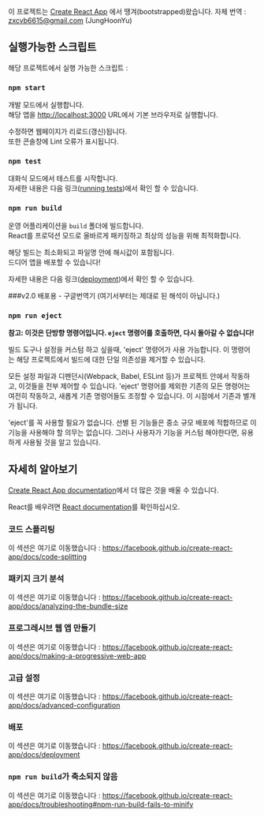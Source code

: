 이 프로젝트는 [Create React App](https://github.com/facebook/create-react-app) 에서 땡겨(bootstrapped)왔습니다.
자체 번역 : zxcvb6615@gmail.com (JungHoonYu)

## 실행가능한 스크립트

해당 프로젝트에서 실행 가능한 스크립트 :

### `npm start`

개발 모드에서 실행합니다.<br>
해당 앱을 [http://localhost:3000](http://localhost:3000) URL에서 기본 브라우저로 실행합니다.

수정하면 웹페이지가 리로드(갱신)됩니다.<br>
또한 콘솔창에 Lint 오류가 표시됩니다.

### `npm test`

대화식 모드에서 테스트를 시작합니다.<br>
자세한 내용은 다음 링크([running tests](https://facebook.github.io/create-react-app/docs/running-tests))에서 확인 할 수 있습니다.

### `npm run build`

운영 어플리케이션을 `build` 폴더에 빌드합니다.<br>
React를 프로덕션 모드로 올바르게 패키징하고 최상의 성능을 위해 최적화합니다.

해당 빌드는 최소화되고 파일명 안에 해시값이 포함됩니다.<br>
드디어 앱을 배포할 수 있습니다!

자세한 내용은 다음 링크([deployment](https://facebook.github.io/create-react-app/docs/deployment))에서 확인 할 수 있습니다.

###v2.0 배포용 - 구글번역기 (여기서부터는 제대로 된 해석이 아닙니다.)

### `npm run eject`

**참고: 이것은 단방향 명령어입니다. `eject` 명령어를 호출하면, 다시 돌아갈 수 없습니다!**

빌드 도구나 설정을 커스텀 하고 싶을때, 'eject' 명령어가 사용 가능합니다. 이 명령어는 해당 프로젝트에서 빌드에 대한 단일 의존성을 제거할 수 있습니다.

모든 설정 파일과 디펜던시(Webpack, Babel, ESLint 등)가 프로젝트 안에서 작동하고, 이것들을 전부 제어할 수 있습니다. 'eject' 명령어를 제외한 기존의 모든 명령어는 여전히 작동하고, 새롭게 기존 명령어들도 조정할 수 있습니다. 이 시점에서 기존과 별개가 됩니다.

'eject'를 꼭 사용할 필요가 없습니다. 선별 된 기능들은 중소 규모 배포에 적합하므로 이 기능을 사용해야 할 의무는 없습니다. 그러나 사용자가 기능을 커스텀 해야한다면, 유용하게 사용될 것을 알고 있습니다.

## 자세히 알아보기

[Create React App documentation](https://facebook.github.io/create-react-app/docs/getting-started)에서 더 많은 것을 배울 수 있습니다.

React를 배우려면 [React documentation](https://reactjs.org/)를 확인하십시오.

### 코드 스플리팅

이 섹션은 여기로 이동했습니다 : https://facebook.github.io/create-react-app/docs/code-splitting

### 패키지 크기 분석

이 섹션은 여기로 이동했습니다 : https://facebook.github.io/create-react-app/docs/analyzing-the-bundle-size

### 프로그레시브 웹 앱 만들기

이 섹션은 여기로 이동했습니다 : https://facebook.github.io/create-react-app/docs/making-a-progressive-web-app

### 고급 설정

이 섹션은 여기로 이동했습니다 : https://facebook.github.io/create-react-app/docs/advanced-configuration

### 배포

이 섹션은 여기로 이동했습니다 : https://facebook.github.io/create-react-app/docs/deployment

### `npm run build`가 축소되지 않음

이 섹션은 여기로 이동했습니다 : https://facebook.github.io/create-react-app/docs/troubleshooting#npm-run-build-fails-to-minify

